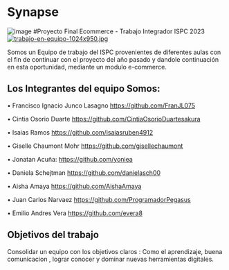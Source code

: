 # Synapse
![image](https://user-images.githubusercontent.com/63260839/192121859-9cc65987-f4a9-4af1-9229-cc4421fc07b6.png)
#Proyecto Final Ecommerce - Trabajo Integrador ISPC 2023
[![trabajo-en-equipo-1024x950.jpg](https://i.postimg.cc/HLYpChcn/trabajo-en-equipo-1024x950.jpg)](https://postimg.cc/XrPMfxg6)

Somos un Equipo de trabajo del ISPC provenientes de diferentes aulas con el fin de continuar con el proyecto del año pasado y dandole continuación en esta oportunidad, mediante un modulo e-commerce.
## Los Integrantes del equipo Somos:

•	 Francisco Ignacio	Junco Lasagno  https://github.com/FranJL075

•	 Cintia Osorio Duarte https://github.com/CintiaOsorioDuartesakura

•	 Isaias Ramos https://github.com/isaiasruben4912

•	 Giselle Chaumont Mohr https://github.com/gisellechaumont

•	 Jonatan Acuña: https://github.com/yoniea

•	 Daniela Schejtman https://github.com/danielasch00

•	 Aisha Amaya https://github.com/AishaAmaya

•	 Juan Carlos Narvaez https://github.com/ProgramadorPegasus

•	 Emilio Andres Vera https://github.com/evera8

## Objetivos del trabajo
Consolidar un equipo con los objetivos claros : Como el aprendizaje, buena comunicacion , lograr conocer y dominar nuevas herramientas digitales.
